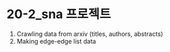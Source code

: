 # 20-2_sna 프로젝트
1. Crawling data from arxiv (titles, authors, abstracts) 
2. Making edge-edge list data
